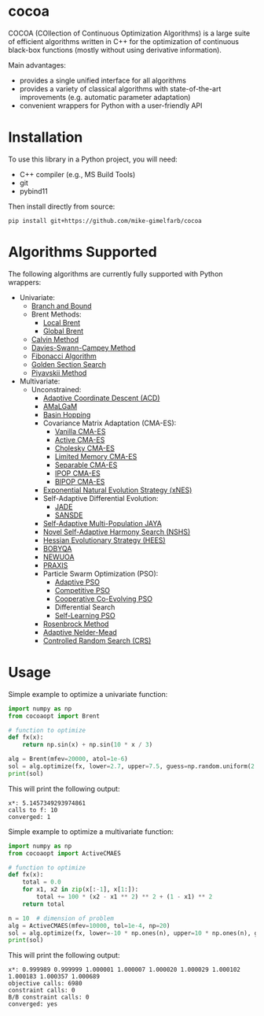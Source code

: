 # cocoa

COCOA (COllection of Continuous Optimization Algorithms) is a large suite of efficient algorithms written in C++ for the optimization of continuous 
black-box functions (mostly without using derivative information). 

Main advantages:
- provides a single unified interface for all algorithms
- provides a variety of classical algorithms with state-of-the-art improvements 
(e.g. automatic parameter adaptation) 
- convenient wrappers for Python with a user-friendly API

# Installation

To use this library in a Python project, you will need:
* C++ compiler (e.g., MS Build Tools)
* git
* pybind11

Then install directly from source:

```
pip install git+https://github.com/mike-gimelfarb/cocoa
```

# Algorithms Supported

The following algorithms are currently fully supported with Python wrappers:

* Univariate:
    * [Branch and Bound](https://eudml.org/doc/287965)
    * Brent Methods:
        * [Local Brent](https://books.google.ca/books/about/Algorithms_for_Minimization_Without_Deri.html?id=AITCAgAAQBAJ&redir_esc=y)
        * [Global Brent](https://books.google.ca/books/about/Algorithms_for_Minimization_Without_Deri.html?id=AITCAgAAQBAJ&redir_esc=y)
    * [Calvin Method](https://dl.acm.org/doi/abs/10.5555/2699214.2699215)
    * [Davies-Swann-Campey Method](https://link.springer.com/book/10.1007/978-1-0716-0843-2)
    * [Fibonacci Algorithm](https://en.wikipedia.org/wiki/Fibonacci_search_technique)
    * [Golden Section Search](https://en.wikipedia.org/wiki/Golden-section_search)
    * [Piyavskii Method](https://epubs.siam.org/doi/10.1137/110859129)
* Multivariate:
    * Unconstrained:
        * [Adaptive Coordinate Descent (ACD)](https://link.springer.com/chapter/10.1007/978-3-540-87700-4_21)
        * [AMaLGaM](https://dl.acm.org/doi/10.1145/1570256.1570313)
        * [Basin Hopping](https://pubs.acs.org/doi/10.1021/jp970984n)
        * Covariance Matrix Adaptation (CMA-ES):
            * [Vanilla CMA-ES](https://ieeexplore.ieee.org/document/6790628/)
            * [Active CMA-ES](https://ieeexplore.ieee.org/document/1688662)
            * [Cholesky CMA-ES](https://papers.nips.cc/paper_files/paper/2016/file/289dff07669d7a23de0ef88d2f7129e7-Paper.pdf)
            * [Limited Memory CMA-ES](https://dl.acm.org/doi/10.1145/2576768.2598294)
            * [Separable CMA-ES](https://link.springer.com/chapter/10.1007/978-3-540-87700-4_30)
            * [IPOP CMA-ES](https://ieeexplore.ieee.org/document/1554902)
            * [BIPOP CMA-ES](https://link.springer.com/chapter/10.1007/978-3-642-32937-1_30)
        * [Exponential Natural Evolution Strategy (xNES)](https://dl.acm.org/doi/10.1145/1830483.1830557)
        * Self-Adaptive Differential Evolution:
            * [JADE](https://ieeexplore.ieee.org/document/4424751)
            * [SANSDE](https://ieeexplore.ieee.org/document/4630935/)
        * [Self-Adaptive Multi-Population JAYA](https://ieeexplore.ieee.org/stamp/stamp.jsp?arnumber=8640077)
        * [Novel Self-Adaptive Harmony Search (NSHS)](https://onlinelibrary.wiley.com/doi/10.1155/2013/653749)
        * [Hessian Evolutionary Strategy (HEES)](https://link.springer.com/chapter/10.1007/978-3-030-58112-1_41)
        * [BOBYQA](https://www.damtp.cam.ac.uk/user/na/NA_papers/NA2009_06.pdf)
        * [NEWUOA](https://link.springer.com/chapter/10.1007/0-387-30065-1_16)
        * [PRAXIS](https://link.springer.com/article/10.3758/BF03203605)
        * Particle Swarm Optimization (PSO):
            * [Adaptive PSO](https://ieeexplore.ieee.org/document/4812104)
            * [Competitive PSO](https://link.springer.com/chapter/10.1007/978-981-13-0761-4_9)
            * [Cooperative Co-Evolving PSO](https://ieeexplore.ieee.org/document/5910380)
            * Differential Search
            * [Self-Learning PSO](https://ieeexplore.ieee.org/document/6069879)
        * [Rosenbrock Method](https://academic.oup.com/comjnl/article/12/1/69/311651)
        * [Adaptive Nelder-Mead](https://www.tandfonline.com/doi/full/10.1080/0305215X.2019.1688315)
        * [Controlled Random Search (CRS)](https://link.springer.com/article/10.1007/s10957-006-9101-0)
  
# Usage

Simple example to optimize a univariate function:

```python
import numpy as np
from cocoaopt import Brent

# function to optimize
def fx(x):
    return np.sin(x) + np.sin(10 * x / 3)

alg = Brent(mfev=20000, atol=1e-6)
sol = alg.optimize(fx, lower=2.7, upper=7.5, guess=np.random.uniform(2.7, 7.5))
print(sol)
```

This will print the following output:

```
x*: 5.1457349293974861
calls to f: 10
converged: 1
```

Simple example to optimize a multivariate function:

```python
import numpy as np
from cocoaopt import ActiveCMAES

# function to optimize
def fx(x):
    total = 0.0
    for x1, x2 in zip(x[:-1], x[1:]):
        total += 100 * (x2 - x1 ** 2) ** 2 + (1 - x1) ** 2
    return total

n = 10  # dimension of problem
alg = ActiveCMAES(mfev=10000, tol=1e-4, np=20)
sol = alg.optimize(fx, lower=-10 * np.ones(n), upper=10 * np.ones(n), guess=np.random.uniform(-10, 10, size=n))
print(sol)
```

This will print the following output:

```
x*: 0.999989 0.999999 1.000001 1.000007 1.000020 1.000029 1.000102 1.000183 1.000357 1.000689 
objective calls: 6980
constraint calls: 0
B/B constraint calls: 0
converged: yes
```


